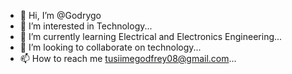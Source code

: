- 👋 Hi, I’m @Godrygo
- 👀 I’m interested in Technology...
- 🌱 I’m currently learning Electrical and Electronics Engineering...
- 💞️ I’m looking to collaborate on technology...
- 📫 How to reach me tusiimegodfrey08@gmail.com...

<!---
Godrygo/Godrygo is a ✨ special ✨ repository because its `README.md` (this file) appears on your GitHub profile.
You can click the Preview link to take a look at your changes.
--->

